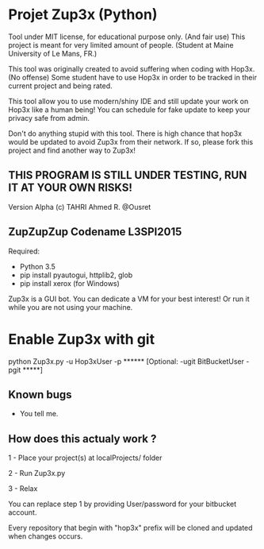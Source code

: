 Projet Zup3x (Python)
=========

Tool under MIT license, for educational purpose only. (And fair use)
This project is meant for very limited amount of people. (Student at Maine University of Le Mans, FR.)

This tool was originally created to avoid suffering when coding with Hop3x. (No offense)
Some student have to use Hop3x in order to be tracked in their current project and being rated.

This tool allow you to use modern/shiny IDE and still update your work on Hop3x like a human being!
You can schedule for fake update to keep your privacy safe from admin.

Don't do anything stupid with this tool. There is high chance that hop3x would be updated to avoid Zup3x from their network.
If so, please fork this project and find another way to Zup3x!

THIS PROGRAM IS STILL UNDER TESTING, RUN IT AT YOUR OWN RISKS!
---------------------------------------------------------------

Version Alpha
(c) TAHRI Ahmed R. @Ousret

ZupZupZup Codename L3SPI2015
-----------------------------
Required:
- Python 3.5
- pip install pyautogui, httplib2, glob
- pip install xerox (for Windows)

Zup3x is a GUI bot. You can dedicate a VM for your best interest!
Or run it while you are not using your machine.

# Enable Zup3x with git
python Zup3x.py -u Hop3xUser -p ****** [Optional: -ugit BitBucketUser -pgit *****]

Known bugs
---------------------------
- You tell me.

How does this actualy work ?
---------------------------
1 - Place your project(s) at localProjects/ folder

2 - Run Zup3x.py

3 - Relax

You can replace step 1 by providing User/password for your bitbucket account.

Every repository that begin with "hop3x" prefix will be cloned and updated when changes occurs.
